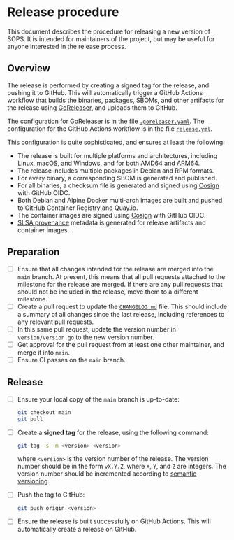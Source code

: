 # Release procedure

This document describes the procedure for releasing a new version of SOPS. It
is intended for maintainers of the project, but may be useful for anyone
interested in the release process.

## Overview

The release is performed by creating a signed tag for the release, and pushing
it to GitHub. This will automatically trigger a GitHub Actions workflow that
builds the binaries, packages, SBOMs, and other artifacts for the release
using [GoReleaser](https://goreleaser.com), and uploads them to GitHub.

The configuration for GoReleaser is in the file
[`.goreleaser.yaml`](../.goreleaser.yaml). The configuration for the GitHub
Actions workflow is in the file
[`release.yml`](../.github/workflows/release.yml).

This configuration is quite sophisticated, and ensures at least the following:

- The release is built for multiple platforms and architectures, including
  Linux, macOS, and Windows, and for both AMD64 and ARM64.
- The release includes multiple packages in Debian and RPM formats.
- For every binary, a corresponding SBOM is generated and published.
- For all binaries, a checksum file is generated and signed using
  [Cosign](https://docs.sigstore.dev/cosign/overview/) with GitHub OIDC.
- Both Debian and Alpine Docker multi-arch images are built and pushed to GitHub
  Container Registry and Quay.io.
- The container images are signed using
  [Cosign](https://docs.sigstore.dev/cosign/overview/) with GitHub OIDC.
- [SLSA provenance](https://slsa.dev/provenance/v0.2) metadata is generated for
  release artifacts and container images.

## Preparation

- [ ] Ensure that all changes intended for the release are merged into the
  `main` branch. At present, this means that all pull requests attached to the
  milestone for the release are merged. If there are any pull requests that
  should not be included in the release, move them to a different milestone.
- [ ] Create a pull request to update the [`CHANGELOG.md`](../CHANGELOG.md)
  file. This should include a summary of all changes since the last release,
  including references to any relevant pull requests.
- [ ] In this same pull request, update the version number in `version/version.go`
  to the new version number.
- [ ] Get approval for the pull request from at least one other maintainer, and
  merge it into `main`.
- [ ] Ensure CI passes on the `main` branch.

## Release

- [ ] Ensure your local copy of the `main` branch is up-to-date:

  ```sh
  git checkout main
  git pull
  ```

- [ ] Create a **signed tag** for the release, using the following command:

  ```sh
  git tag -s -m <version> <version>
  ```

  where `<version>` is the version number of the release. The version number
  should be in the form `vX.Y.Z`, where `X`, `Y`, and `Z` are integers. The
  version number should be incremented according to
  [semantic versioning](https://semver.org/).
- [ ] Push the tag to GitHub:

  ```sh
  git push origin <version>
  ```

- [ ] Ensure the release is built successfully on GitHub Actions. This will
  automatically create a release on GitHub.
